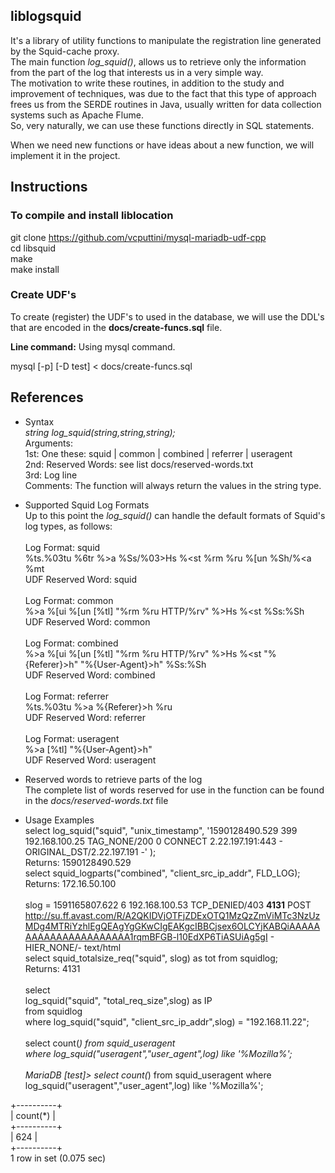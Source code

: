 ## liblogsquid

It's a library of utility functions to manipulate the registration line generated by the Squid-cache proxy.<br>
The main function *log_squid()*, allows us to retrieve only the information from the part of the log that interests us in a very simple way.<br>
The motivation to write these routines, in addition to the study and improvement of techniques, was due to the fact that this type of approach frees us from the SERDE routines in Java, usually written for data collection systems such as Apache Flume.<br>
So, very naturally, we can use these functions directly in SQL statements.

When we need new functions or have ideas about a new function, we will implement it in the project.


## Instructions

### To compile and install liblocation

git clone https://github.com/vcputtini/mysql-mariadb-udf-cpp  <br>
cd libsquid  <br>
make            <br>
make install    <br>  

### Create UDF's

To create (register) the UDF's to used in the database, we will use the DDL's that are encoded in the __docs/create-funcs.sql__ file.

__Line command:__ Using mysql command.

mysql [-p] [-D test] <  docs/create-funcs.sql

## References

* Syntax<br>
_string log_squid(string,string,string);_<br>
Arguments:<br>
1st: One these: squid | common | combined | referrer | useragent<br>
2nd: Reserved Words: see list docs/reserved-words.txt<br>
3rd: Log line<br>
Comments: The function will always return the values in the string type.

* Supported Squid Log Formats<br>
Up to this point the *log_squid()* can handle the default formats of Squid's log types, as follows:<br><br>
Log Format: squid<br>
%ts.%03tu %6tr %>a %Ss/%03>Hs %<st %rm %ru %[un %Sh/%<a %mt<br>
UDF Reserved Word: squid<br><br>
Log Format: common<br>
%>a %[ui %[un [%tl] "%rm %ru HTTP/%rv" %>Hs %<st %Ss:%Sh<br>
UDF Reserved Word: common<br><br>
Log Format: combined<br>
%>a %[ui %[un [%tl] "%rm %ru HTTP/%rv" %>Hs %<st "%{Referer}>h" "%{User-Agent}>h" %Ss:%Sh<br>
UDF Reserved Word: combined<br><br>
Log Format: referrer<br>
%ts.%03tu %>a %{Referer}>h %ru<br>
UDF Reserved Word: referrer<br><br>
Log Format: useragent<br>
%>a [%tl] "%{User-Agent}>h"<br>
UDF Reserved Word: useragent<br>

* Reserved words to retrieve parts of the log<br>
The complete list of words reserved for use in the function can be found in the *docs/reserved-words.txt* file

* Usage Examples<br>
select log_squid("squid", "unix_timestamp",
'1590128490.529   399 192.168.100.25 TAG_NONE/200 0 CONNECT 2.22.197.191:443 - ORIGINAL_DST/2.22.197.191 -'
);<br>
Returns: 1590128490.529<br>
select squid_logparts("combined", "client_src_ip_addr", FLD_LOG);<br>
Returns: 172.16.50.100<br><br>
slog = 1591165807.622      6 192.168.100.53 TCP_DENIED/403 **4131** POST http://su.ff.avast.com/R/A2QKIDVjOTFjZDExOTQ1MzQzZmViMTc3NzUzMDg4MTRiYzhlEgQEAgYgGKwCIgEAKgcIBBCjsex6OLCYjKABQiAAAAAAAAAAAAAAAAAAAAAA1rqmBFGB-l10EdXP6TiASUiAg5gI - HIER_NONE/- text/html<br>
select squid_totalsize_req("squid", slog) as tot
from squidlog;<br>
Returns: 4131<br><br>
select<br>
  log_squid("squid", "total_req_size",slog) as IP<br>
from squidlog<br>
where
  log_squid("squid", "client_src_ip_addr",slog) = "192.168.11.22";<br><br>
select count(*) from squid_useragent<br>
where log_squid("useragent","user_agent",log) like '%Mozilla%';<br><br>
MariaDB [test]> select count(*) from squid_useragent where log_squid("useragent","user_agent",log) like '%Mozilla%';<br>

+----------+<br>
| count(*) |<br>
+----------+<br>
|      624 |<br>
+----------+<br>
1 row in set (0.075 sec)<br>
